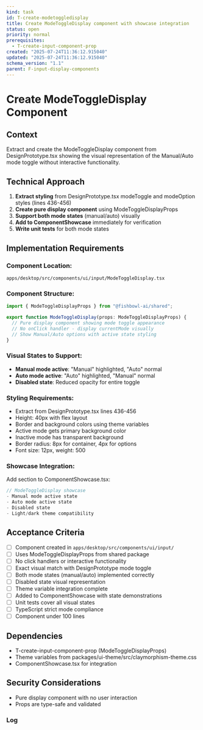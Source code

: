 ```yaml
---
kind: task
id: T-create-modetoggledisplay
title: Create ModeToggleDisplay component with showcase integration
status: open
priority: normal
prerequisites:
  - T-create-input-component-prop
created: "2025-07-24T11:36:12.915040"
updated: "2025-07-24T11:36:12.915040"
schema_version: "1.1"
parent: F-input-display-components
---
```


# Create ModeToggleDisplay Component

## Context

Extract and create the ModeToggleDisplay component from DesignPrototype.tsx showing the visual representation of the Manual/Auto mode toggle without interactive functionality.

## Technical Approach

1. **Extract styling** from DesignPrototype.tsx modeToggle and modeOption styles (lines 436-456)
2. **Create pure display component** using ModeToggleDisplayProps
3. **Support both mode states** (manual/auto) visually
4. **Add to ComponentShowcase** immediately for verification
5. **Write unit tests** for both mode states

## Implementation Requirements

### Component Location:

`apps/desktop/src/components/ui/input/ModeToggleDisplay.tsx`

### Component Structure:

```typescript
import { ModeToggleDisplayProps } from "@fishbowl-ai/shared";

export function ModeToggleDisplay(props: ModeToggleDisplayProps) {
  // Pure display component showing mode toggle appearance
  // No onClick handler - display currentMode visually
  // Show Manual/Auto options with active state styling
}
```

### Visual States to Support:

- **Manual mode active**: "Manual" highlighted, "Auto" normal
- **Auto mode active**: "Auto" highlighted, "Manual" normal
- **Disabled state**: Reduced opacity for entire toggle

### Styling Requirements:

- Extract from DesignPrototype.tsx lines 436-456
- Height: 40px with flex layout
- Border and background colors using theme variables
- Active mode gets primary background color
- Inactive mode has transparent background
- Border radius: 8px for container, 4px for options
- Font size: 12px, weight: 500

### Showcase Integration:

Add section to ComponentShowcase.tsx:

```typescript
// ModeToggleDisplay showcase
- Manual mode active state
- Auto mode active state
- Disabled state
- Light/dark theme compatibility
```

## Acceptance Criteria

- [ ] Component created in `apps/desktop/src/components/ui/input/`
- [ ] Uses ModeToggleDisplayProps from shared package
- [ ] No click handlers or interactive functionality
- [ ] Exact visual match with DesignPrototype mode toggle
- [ ] Both mode states (manual/auto) implemented correctly
- [ ] Disabled state visual representation
- [ ] Theme variable integration complete
- [ ] Added to ComponentShowcase with state demonstrations
- [ ] Unit tests cover all visual states
- [ ] TypeScript strict mode compliance
- [ ] Component under 100 lines

## Dependencies

- T-create-input-component-prop (ModeToggleDisplayProps)
- Theme variables from packages/ui-theme/src/claymorphism-theme.css
- ComponentShowcase.tsx for integration

## Security Considerations

- Pure display component with no user interaction
- Props are type-safe and validated

### Log
